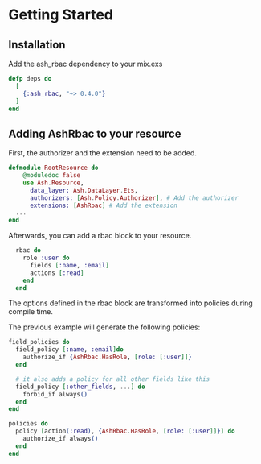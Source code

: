 # Getting Started

## Installation

Add the ash_rbac dependency to your mix.exs

```elixir
defp deps do
  [
    {:ash_rbac, "~> 0.4.0"}
  ]
end
```

## Adding AshRbac to your resource

First, the authorizer and the extension need to be added.

```elixir
defmodule RootResource do
    @moduledoc false
    use Ash.Resource,
      data_layer: Ash.DataLayer.Ets,
      authorizers: [Ash.Policy.Authorizer], # Add the authorizer
      extensions: [AshRbac] # Add the extension
  ...
end
```

Afterwards, you can add a rbac block to your resource.

```elixir
  rbac do
    role :user do
      fields [:name, :email]
      actions [:read]
    end
  end
```

The options defined in the rbac block are transformed into policies during compile time.

The previous example will generate the following policies:

```elixir
field_policies do
  field_policy [:name, :email]do
    authorize_if {AshRbac.HasRole, [role: [:user]]}
  end

  # it also adds a policy for all other fields like this
  field_policy [:other_fields, ...] do
    forbid_if always()
  end
end

policies do
  policy [action(:read), {AshRbac.HasRole, [role: [:user]]}] do
    authorize_if always()
  end
end
```
